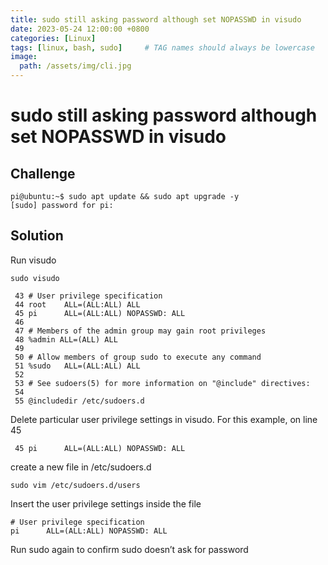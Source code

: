 ```yaml
---
title: sudo still asking password although set NOPASSWD in visudo
date: 2023-05-24 12:00:00 +0800
categories: [Linux]
tags: [linux, bash, sudo]     # TAG names should always be lowercase
image:
  path: /assets/img/cli.jpg
---
```

# sudo still asking password although set NOPASSWD in visudo

## Challenge

```shell
pi@ubuntu:~$ sudo apt update && sudo apt upgrade -y
[sudo] password for pi:
```

## Solution

Run visudo

```shell
sudo visudo
```

```shell
 43 # User privilege specification
 44 root    ALL=(ALL:ALL) ALL
 45 pi      ALL=(ALL:ALL) NOPASSWD: ALL
 46
 47 # Members of the admin group may gain root privileges
 48 %admin ALL=(ALL) ALL
 49
 50 # Allow members of group sudo to execute any command
 51 %sudo   ALL=(ALL:ALL) ALL
 52
 53 # See sudoers(5) for more information on "@include" directives:
 54
 55 @includedir /etc/sudoers.d
```

Delete particular user privilege settings in visudo. For this example, on line 45

```shell
 45 pi      ALL=(ALL:ALL) NOPASSWD: ALL
```

create a new file in /etc/sudoers.d

```shell
sudo vim /etc/sudoers.d/users
```

Insert the user privilege settings inside the file

```shell
# User privilege specification
pi      ALL=(ALL:ALL) NOPASSWD: ALL
```

Run sudo again to confirm sudo doesn’t ask for password